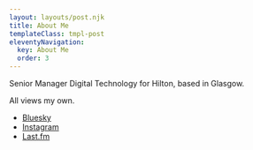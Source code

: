 ```yaml
---
layout: layouts/post.njk
title: About Me
templateClass: tmpl-post
eleventyNavigation:
  key: About Me
  order: 3
---
```


Senior Manager Digital Technology for Hilton, based in Glasgow.

All views my own.

- [Bluesky](https://bsky.app/profile/rnnbrwn.bsky.social)
- [Instagram](https://www.instagram.com/rnnbrwn)
- [Last.fm](https://www.last.fm/user/rnnbrwn)
